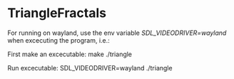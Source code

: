 # TriangleFractals

For running on wayland, use the env variable *SDL_VIDEODRIVER=wayland* when excecuting the program, i.e.:

First make an excecutable:
make ./triangle

Run excecutable:
SDL_VIDEODRIVER=wayland ./triangle

